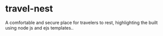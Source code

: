 # travel-nest
A comfortable and secure place for travelers to rest, highlighting the 
built using node js and ejs templates..
